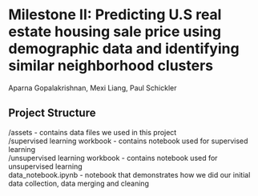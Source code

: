 # Milestone II: Predicting U.S real estate housing sale price using demographic data and identifying similar neighborhood clusters
Aparna Gopalakrishnan, Mexi Liang, Paul Schickler


## Project Structure  
/assets - contains data files we used in this project  
/supervised learning workbook - contains notebook used for supervised learning  
/unsupervised learning workbook - contains notebook used for unsupervised learning  
data_notebook.ipynb - notebook that demonstrates how we did our initial data collection, data merging and cleaning

